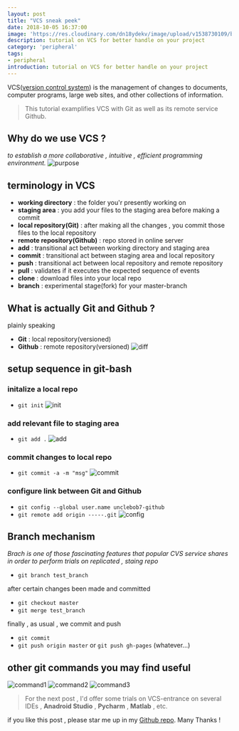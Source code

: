 ```yaml
---
layout: post
title: "VCS sneak peek"
date: 2018-10-05 16:37:00
image: 'https://res.cloudinary.com/dn18ydekv/image/upload/v1538730109/blog_vcs/g_post.jpg'
description: tutorial on VCS for better handle on your project
category: 'peripheral'
tags:
- peripheral
introduction: tutorial on VCS for better handle on your project
---
```

VCS(<a href="https://en.wikipedia.org/wiki/Version_control">version control system</a>) is the management of changes to documents, computer programs, large web sites, and other collections of information.

> This tutorial examplifies VCS with Git as well as its remote service Github.

## Why do we use VCS ?
*to establish a more collaborative , intuitive , efficient programming environment.*
![purpose](https://res.cloudinary.com/dn18ydekv/image/upload/v1538730120/blog_vcs/dvcs.png)

## terminology in VCS
- **working directory** : the folder you'r presently working on
- **staging area** : you add your files to the staging area before making a commit
- **local repository(Git)** : after making all the changes , you commit those files to the local repository
- **remote repository(Github)** : repo stored in online server
- **add** : transitional act between working directory and staging area
- **commit** : transitional act between staging area and local repository
- **push** : transitional act between local repository and remote repository
- **pull** : validates if it executes the expected sequence of events
- **clone** : download files into your local repo
- **branch** : experimental stage(fork) for your master-branch 

## What is actually Git and Github ?
plainly speaking 
- **Git** : local repository(versioned)
- **Github** : remote repository(versioned)
![diff](https://res.cloudinary.com/dn18ydekv/image/upload/v1538730171/blog_vcs/gvs.png)

## setup sequence in git-bash

### initalize a local repo
- `git init` 
![init](https://res.cloudinary.com/dn18ydekv/image/upload/v1538730130/blog_vcs/init_git.png)

### add relevant file to staging area
- `git add .`
![add](https://res.cloudinary.com/dn18ydekv/image/upload/v1538743493/blog_vcs/add.png)

### commit changes to local repo
- `git commit -a -m "msg"`
![commit](https://res.cloudinary.com/dn18ydekv/image/upload/v1538730142/blog_vcs/commit_changes.png)

### configure link between Git and Github
- `git config --global user.name unclebob7-github`
- `git remote add origin -----.git`
![config](https://res.cloudinary.com/dn18ydekv/image/upload/v1538730151/blog_vcs/config_connect.png)

## Branch mechanism
*Brach is one of those fascinating features that popular CVS service shares in order to perform trials on replicated , staing repo*
- `git branch test_branch`

after certain changes been made and committed
- `git checkout master`
- `git merge test_branch`

finally , as usual , we commit and push
- `git commit`
- `git push origin master` or `git push gh-pages` (whatever...)

## other git commands you may find useful

![command1](https://res.cloudinary.com/dn18ydekv/image/upload/v1538730181/blog_vcs/git_command.png)
![command2](https://res.cloudinary.com/dn18ydekv/image/upload/v1538730182/blog_vcs/git_command2.png)
![command3](https://res.cloudinary.com/dn18ydekv/image/upload/v1538730182/blog_vcs/git_command3.png)

> For the next post , I'd offer some trials on VCS-entrance on several IDEs , **Anadroid Studio** , **Pycharm** , **Matlab** , etc.

if you like this post , please star me up in my [Github repo](https://github.com/unclebob7).
Many Thanks !
